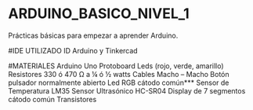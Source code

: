 # ARDUINO_BASICO_NIVEL_1
Prácticas básicas para empezar a aprender Arduino. 

#IDE UTILIZADO
ID Arduino y Tinkercad

#MATERIALES
     Arduino Uno 
  	 Protoboard
     Leds (rojo, verde, amarillo)  
  	 Resistores 330 ó 470 Ω a ¼ ó ½ watts 
  	 Cables Macho – Macho
  	 Botón pulsador normalmente abierto
  	 Led RGB cátodo común***
  	 Sensor de Temperatura LM35
  	 Sensor Ultrasónico HC-SR04
  	 Display de 7 segmentos cátodo común 
  	 Transistores    
